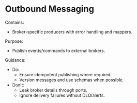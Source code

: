# Outbound Messaging

Contains:

- Broker-specific producers with error handling and mappers.

Purpose:

- Publish events/commands to external brokers.

Guidance:

- Do:
    - Ensure idempotent publishing where required.
    - Version messages and use schemas when possible.
- Don’t:
    - Leak broker details through ports.
    - Ignore delivery failures without DLQ/alerts.
